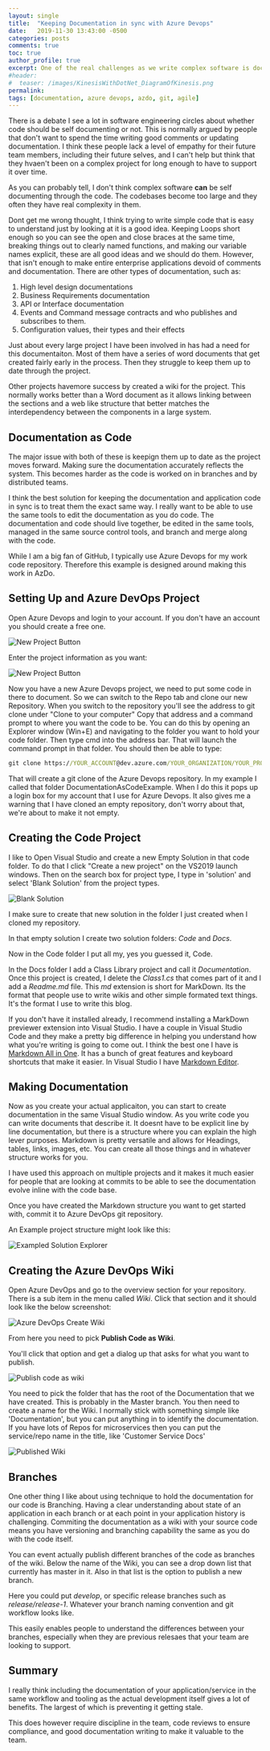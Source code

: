 ```yaml
---
layout: single
title:  "Keeping Documentation in sync with Azure Devops"
date:   2019-11-30 13:43:00 -0500
categories: posts
comments: true
toc: true
author_profile: true
excerpt: One of the real challenges as we write complex software is documenting it well, and keeping that documentation up to date. Here I show a technique I use for managing the process of documentation updates and making them accessible using Azure Devops
#header:
#  teaser: /images/KinesisWithDotNet_DiagramOfKinesis.png
permalink: 
tags: [documentation, azure devops, azdo, git, agile]
---
```


There is a debate I see a lot in software engineering circles about whether code should be self documenting or not. This is normally argued by people that don't want to spend the time writing good comments or updating documentation. I think these people lack a level of empathy for their future team members, including their future selves, and I can't help but think that they hvaen't been on a complex project for long enough to have to support it over time.

As you can probably tell, I don't think complex software **can** be self documenting through the code. The codebases become too large and they often they have real complexity in them.

Dont get me wrong thought, I think trying to write simple code that is easy to understand just by looking at it is a good idea.
Keeping Loops short enough so you can see the open and close braces at the same time, breaking things out to clearly named functions, and making our variable names explicit, these are all good ideas and we should do them.
However, that isn't enough to make entire enterprise applications devoid of comments and documentation.
There are other types of documentation, such as:

1. High level design documentations
2. Business Requirements documentation
3. API or Interface documentation
4. Events and Command message contracts and who publishes and subscribes to them.
5. Configuration values, their types and their effects

Just about every large project I have been involved in has had a need for this documentaiton. Most of them have a series of word documents that get created fairly early in the process. Then they struggle to keep them up to date through the project.

Other projects havemore success by created a wiki for the project. This normally works better than a Word document as it allows linking between the sections and a web like structure that better matches the interdependency between the components in a large system.

## Documentation as Code

The major issue with both of these is keepign them up to date as the project moves forward. Making sure the documentation accurately reflects the system. This becomes harder as the code is worked on in branches and by distributed teams.

I think the best solution for keeping the documentation and application code in sync is to treat them the exact same way. I really want to be able to use the same tools to edit the documentation as you do code. The documentation and code should live together, be edited in the same tools, managed in the same source control tools, and branch and merge along with the code.

While I am a big fan of GitHub, I typically use Azure Devops for my work code repository. Therefore this example is designed around making this work in AzDo.

## Setting Up and Azure DevOps Project

Open Azure Devops and login to your account. If you don't have an account you should create a free one.

![New Project Button](../images/2019-11-19-keeping-documentation-in-sync-with-azure-devops/create-new-project-button.png)

Enter the project information as you want:

![New Project Button](../images/2019-11-19-keeping-documentation-in-sync-with-azure-devops/new-project-form.png)

Now you have a new Azure Devops project, we need to put some code in there to document. So we can switch to the Repo tab and clone our new Repository.
When you switch to the repository you'll see the address to git clone under "Clone to your computer"
Copy that address and a command prompt to where you want the code to be.
You can do this by opening an Explorer window (Win+E) and navigating to the folder you want to hold your code folder.
Then type cmd into the address bar. That will launch the command prompt in that folder.
You should then be able to type:

``` cmd
git clone https://YOUR_ACCOUNT@dev.azure.com/YOUR_ORGANIZATION/YOUR_PROJECT/_git/YOUR_REPO YOUR_FOLDER_NAME
```

That will create a git clone of the Azure Devops repository. In my example I called that folder DocumentationAsCodeExample.
When I do this it pops up a login box for my account that I use for Azure Devops.
It also gives me a warning that I have cloned an empty repository, don't worry about that, we're about to make it not empty.

## Creating the Code Project

I like to Open Visual Studio and create a new Empty Solution in that code folder.
To do that I click "Create a new project" on the VS2019 launch windows.
Then on the search box for project type, I type in 'solution' and select 'Blank Solution' from the project types.

![Blank Solution](../images/2019-11-19-keeping-documentation-in-sync-with-azure-devops/blank-solution-picked.png)

I make sure to create that new solution in the folder I just created when I cloned my repository.

In that empty solution I create two solution folders: *Code* and *Docs*.

Now in the Code folder I put all my, yes you guessed it, Code.

In the Docs folder I add a Class Library project and call it *Documentation*.
Once this project is created, I delete the *Class1.cs* that comes part of it and I add a *Readme.md* file.
This *md* extension is short for MarkDown.
Its the format that people use to write wikis and other simple formated text things.
It's the format I use to write this blog.

If you don't have it installed already, I recommend installing a MarkDown previewer extension into Visual Studio.
I have a couple in Visual Studio Code and they make a pretty big difference in helping you understand how what you're writing is going to come out.
I think the best one I have is [Markdown All in One](https://marketplace.visualstudio.com/items?itemName=yzhang.markdown-all-in-one). It has a bunch of great features and keyboard shortcuts that make it easier.
In Visual Studio I have [Markdown Editor](https://marketplace.visualstudio.com/items?itemName=MadsKristensen.MarkdownEditor).

## Making Documentation

Now as you create your actual applicaiton, you can start to create documentation in the same Visual Studio window.
As you write code you can write documents that describe it.
It doesnt have to be explicit line by line documentation, but there is a structure where you can explain the high lever purposes.
Markdown is pretty versatile and allows for Headings, tables, links, images, etc. You can create all those things and in whatever structure works for you.

I have used this approach on multiple projects and it makes it much easier for people that are looking at commits to be able to see the documentation evolve inline with the code base.

Once you have created the Markdown structure you want to get started with, commit it to Azure DevOps git repository.

An Example project structure might look like this:

![Exampled Solution Explorer](../images/2019-11-19-keeping-documentation-in-sync-with-azure-devops/example-solution-explorer.png)

## Creating the Azure DevOps Wiki

Open Azure DevOps and go to the overview section for your repository.
There is a sub item in the menu called *Wiki*. Click that section and it should look like the below screenshot:

![Azure DevOps Create Wiki](../images/2019-11-19-keeping-documentation-in-sync-with-azure-devops/creating-wiki-1.png)

From here you need to pick **Publish Code as Wiki**.

You'll click that option and get a dialog up that asks for what you want to publish.

![Publish code as wiki](../images/2019-11-19-keeping-documentation-in-sync-with-azure-devops/publish-code-as-wiki.png)

You need to pick the folder that has the root of the Documentation that we have created.
This is probably in the Master branch.
You then need to create a name for the Wiki. I normally stick with something simple like 'Documentation', but you can put anything in to identify the documentation.
If you have lots of Repos for microservices then you can put the service/repo name in the title, like 'Customer Service Docs'

![Published Wiki](../images/2019-11-19-keeping-documentation-in-sync-with-azure-devops/published-wiki.png)

## Branches

One other thing I like about using technique to hold the documentation for our code is Branching.
Having a clear understanding about state of an application in each branch or at each point in your application history is challenging.
Commiting the documentation as a wiki with your source code means you have versioning and branching capability the same as you do with the code itself.

You can event actually publish different branches of the code as branches of the wiki.
Below the name of the Wiki, you can see a drop down list that currently has master in it.
Also in that list is the option to publish a new branch.

Here you could put *develop*, or specific release branches such as *release/release-1*.
Whatever your branch naming convention and git workflow looks like.

This easily enables people to understand the differences between your branches, especially when they are previous relesaes that your team are looking to support.

## Summary

I really think including the documentation of your application/service in the same workflow and tooling as the actual development itself gives a lot of benefits.
The largest of which is preventing it getting stale.

This does however require discipline in the team, code reviews to ensure compliance, and good documentation writing to make it valuable to the team.
